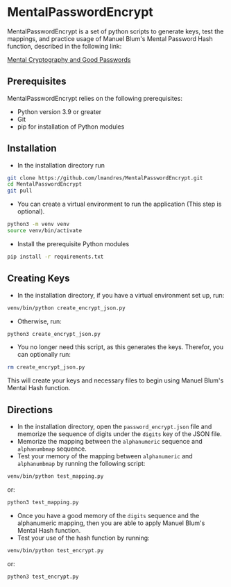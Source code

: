 # MentalPasswordEncrypt
MentalPasswordEncrypt is a set of python scripts to generate keys, test the mappings, and practice usage of Manuel Blum's Mental Password Hash function, described in the following link:

[Mental Cryptography and Good Passwords](https://scilogs.spektrum.de/hlf/mental-cryptography-and-good-passwords/)

## Prerequisites
MentalPasswordEncrypt relies on the following prerequisites:

* Python version 3.9 or greater
* Git
* pip for installation of Python modules

## Installation

* In the installation directory run

```bash
git clone https://github.com/lmandres/MentalPasswordEncrypt.git
cd MentalPasswordEncrypt
git pull
```

* You can create a virtual environment to run the application (This step is optional).

```bash
python3 -m venv venv
source venv/bin/activate
```

* Install the prerequisite Python modules

```bash
pip install -r requirements.txt
```

## Creating Keys

* In the installation directory, if you have a virtual environment set up, run:

```bash
venv/bin/python create_encrypt_json.py
```

* Otherwise, run:

```bash
python3 create_encrypt_json.py
```

* You no longer need this script, as this generates the keys.  Therefor, you can optionally run:

```bash
rm create_encrypt_json.py
```

This will create your keys and necessary files to begin using Manuel Blum's Mental Hash function.

## Directions

* In the installation directory, open the `password_encrypt.json` file and memorize the sequence of digits under the `digits` key of the JSON file.
* Memorize the mapping between the `alphanumeric` sequence and `alphanumbmap` sequence.
* Test your memory of the mapping between `alphanumeric` and `alphanumbmap` by running the following script:

```bash
venv/bin/python test_mapping.py
```
or:
```bash
python3 test_mapping.py
```

* Once you have a good memory of the `digits` sequence and the alphanumeric mapping, then you are able to apply Manuel Blum's Mental Hash function.
* Test your use of the hash function by running:
  
```bash
venv/bin/python test_encrypt.py
```
or:
```bash
python3 test_encrypt.py
```
